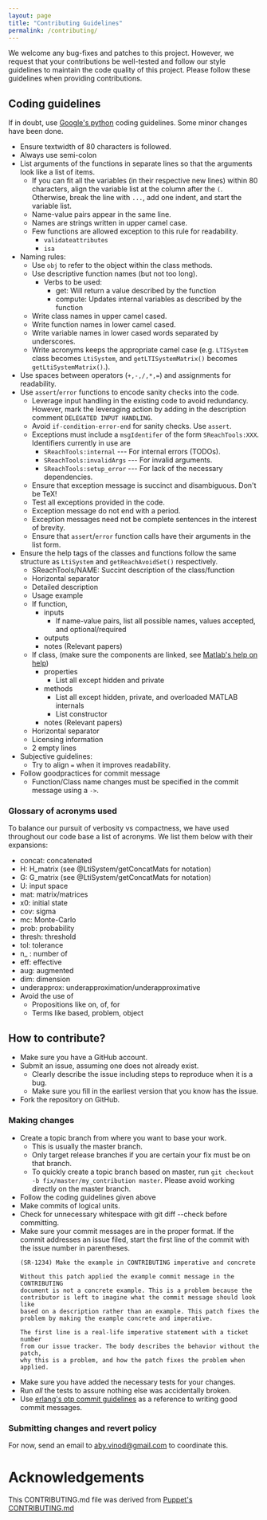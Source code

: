 ```yaml
---
layout: page
title: "Contributing Guidelines"
permalink: /contributing/
---
```


We welcome any bug-fixes and patches to this project. However, we request that
your contributions be well-tested and follow our style guidelines to maintain
the code quality of this project. Please follow these guidelines when providing
contributions.
  
## Coding guidelines

If in doubt, use [Google's
python](https://google.github.io/styleguide/pyguide.html) coding guidelines.
Some minor changes have been done.

- Ensure textwidth of 80 characters is followed.
- Always use semi-colon
- List arguments of the functions in separate lines so that the arguments
  look like a list of items.
    - If you can fit all the variables (in their respective new lines) within
      80 characters, align the variable list at the column after the `(`.
      Otherwise, break the line with `...`, add one indent, and start the
      variable list.
    - Name-value pairs appear in the same line.
    - Names are strings written in upper camel case.
    - Few functions are allowed exception to this rule for readability.
        * `validateattributes`
        * `isa`
- Naming rules:
    - Use `obj` to refer to the object within the class methods.
    - Use descriptive function names (but not too long).
        - Verbs to be used:
            - get: Will return a value described by the function
            - compute: Updates internal variables as described by the function
    - Write class names in upper camel cased.
    - Write function names in lower camel cased.
    - Write variable names in lower cased words separated by underscores.
    - Write acronyms keeps the appropriate camel case (e.g. `LTISystem` class
      becomes `LtiSystem`, and `getLTISystemMatrix()` becomes
      `getLtiSystemMatrix()`.).
- Use spaces between operators (`+,-,/,*,=`) and assignments for readability.
- Use `assert`/`error` functions to encode sanity checks into the code.
    - Leverage input handling in the existing code to avoid redundancy. However,
      mark the leveraging action by adding in the description comment `DELEGATED
      INPUT HANDLING`.
    - Avoid `if-condition-error-end` for sanity checks. Use `assert`.
    - Exceptions must include a `msgIdentifer` of the form `SReachTools:XXX`.
      Identifiers currently in use are
        * `SReachTools:internal`    --- For internal errors (TODOs).
        * `SReachTools:invalidArgs` --- For invalid arguments.
        * `SReachTools:setup_error` --- For lack of the necessary dependencies.
    - Ensure that exception message is succinct and disambiguous. Don't be TeX!
    - Test all exceptions provided in the code.
    - Exception message do not end with a period.
    - Exception messages need not be complete sentences in the interest of
      brevity.
    - Ensure that `assert`/`error` function calls have their arguments in the
      list form.
- Ensure the help tags of the classes and functions follow the same
  structure as `LtiSystem` and `getReachAvoidSet()` respectively.
    - SReachTools/NAME: Succint description of the class/function
    - Horizontal separator
    - Detailed description
    - Usage example
    - If function, 
        - inputs 
            - If name-value pairs, list all possible names, values accepted, and
              optional/required
        - outputs
        - notes (Relevant papers)
    - If class, (make sure the components are linked, see
      [Matlab's help on help](https://www.mathworks.com/help/matlab/matlab_prog/create-help-for-classes.html))
        - properties 
            - List all except hidden and private
        - methods
            - List all except hidden, private, and overloaded MATLAB internals
            - List constructor
        - notes (Relevant papers)
    - Horizontal separator
    - Licensing information
    - 2 empty lines
- Subjective guidelines:
    - Try to align `=` when it improves readability.
- Follow goodpractices for commit message
    - Function/Class name changes must be specified in the commit message using
      a `->`.

### Glossary of acronyms used

To balance our pursuit of verbosity vs compactness, we have used throughout our
code base a list of acronyms. We list them below with their expansions:

- concat: concatenated 
- H: H\_matrix (see @LtiSystem/getConcatMats for notation)
- G: G\_matrix (see @LtiSystem/getConcatMats for notation)
- U: input space
- mat: matrix/matrices
- x0: initial state 
- cov: sigma
- mc: Monte-Carlo
- prob: probability
- thresh: threshold
- tol: tolerance
- n\_ : number of
- eff: effective
- aug: augmented
- dim: dimension
- underapprox: underapproximation/underapproximative
- Avoid the use of
    - Propositions like on, of, for
    - Terms like based, problem, object

## How to contribute?

- Make sure you have a GitHub account.
- Submit an issue, assuming one does not already exist.
    - Clearly describe the issue including steps to reproduce when it is a bug.
    - Make sure you fill in the earliest version that you know has the issue.
- Fork the repository on GitHub.

### Making changes

- Create a topic branch from where you want to base your work.
    - This is usually the master branch.
    - Only target release branches if you are certain your fix must be on that
      branch.
    - To quickly create a topic branch based on master, run 
      `git checkout -b fix/master/my_contribution master`. Please avoid working
      directly on the master branch.
- Follow the coding guidelines given above
- Make commits of logical units.
- Check for unnecessary whitespace with git diff --check before committing.
- Make sure your commit messages are in the proper format. If the commit
  addresses an issue filed, start the first line of the commit with the issue
  number in parentheses.
     ```
     (SR-1234) Make the example in CONTRIBUTING imperative and concrete
 
     Without this patch applied the example commit message in the CONTRIBUTING
     document is not a concrete example. This is a problem because the
     contributor is left to imagine what the commit message should look like
     based on a description rather than an example. This patch fixes the
     problem by making the example concrete and imperative.
 
     The first line is a real-life imperative statement with a ticket number
     from our issue tracker. The body describes the behavior without the patch,
     why this is a problem, and how the patch fixes the problem when applied.
     ``` 
- Make sure you have added the necessary tests for your changes.
- Run _all_ the tests to assure nothing else was accidentally broken.
- Use [erlang's otp commit
  guidelines](https://github.com/erlang/otp/wiki/writing-good-commit-messages)
  as a 
  reference to writing good commit messages.

### Submitting changes and revert policy

For now, send an email to [aby.vinod@gmail.com](aby.vinod@gmail.com) to coordinate this.

# Acknowledgements

This CONTRIBUTING.md file was derived from [Puppet's CONTRIBUTING.md](
ttps://github.com/puppetlabs/puppet/blob/master/CONTRIBUTING.md)
